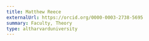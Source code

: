 ```yaml
---
title: Matthew Reece
externalUrl: https://orcid.org/0000-0003-2738-5695
summary: Faculty, Theory
type: altharvarduniversity
---
```

